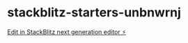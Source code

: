 # stackblitz-starters-unbnwrnj

[Edit in StackBlitz next generation editor ⚡️](https://stackblitz.com/~/github.com/firemoney81-naldon/stackblitz-starters-unbnwrnj)